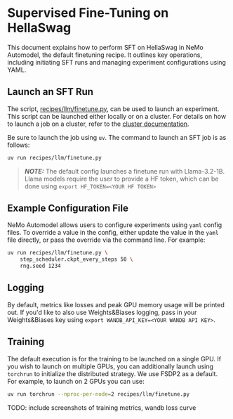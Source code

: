 # Supervised Fine-Tuning on HellaSwag

This document explains how to perform SFT on HellaSwag in NeMo Automodel, the default finetuning recipe. It outlines key operations, including initiating SFT runs and managing experiment configurations using YAML.

## Launch an SFT Run

The script, [recipes/llm/finetune.py](https://github.com/NVIDIA-NeMo/Automodel/blob/main/recipes/llm/finetune.py), can be used to launch an experiment. This script can be launched either locally or on a cluster. For details on how to launch a job on a cluster, refer to the [cluster documentation](../environment/cluster.md).

Be sure to launch the job using `uv`. The command to launch an SFT job is as follows:

```bash
uv run recipes/llm/finetune.py
```

> **_NOTE:_**  The default config launches a finetune run with Llama-3.2-1B. Llama models require the user to provide a HF token, which can be done using `export HF_TOKEN=<YOUR HF TOKEN>`

## Example Configuration File

NeMo Automodel allows users to configure experiments using `yaml` config files. To override a value in the config, either update the value in the `yaml` file directly, or pass the override via the command line. For example:

```bash
uv run recipes/llm/finetune.py \
    step_scheduler.ckpt_every_steps 50 \
    rng.seed 1234
```

## Logging

By default, metrics like losses and peak GPU memory usage will be printed out. If you'd like to also use Weights&Biases logging, pass in your Weights&Biases key using `export WANDB_API_KEY=<YOUR WANDB API KEY>`.


## Training

The default execution is for the training to be launched on a single GPU. If you wish to launch on multiple GPUs, you can additionally launch using `torchrun` to initialize the distributed strategy. We use FSDP2 as a default. For example, to launch on 2 GPUs you can use:

```bash
uv run torchrun --nproc-per-node=2 recipes/llm/finetune.py
```

TODO: include screenshots of training metrics, wandb loss curve